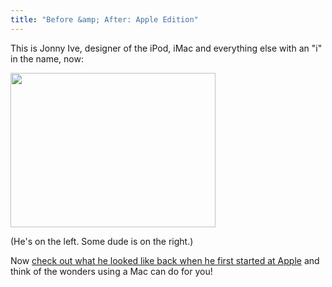 ```yaml
---
title: "Before &amp; After: Apple Edition"
---
```

<p>This is Jonny Ive, designer of the iPod, iMac and everything else with an "i" in the name, now:</p>
<p><img src="https://chrisenns.com/wp-content/uploads/2010/04/jonny-ive-with-jobs1.jpeg" alt="" title="jonny-ive-with-jobs" width="328" height="247" class="aligncenter size-full wp-image-2175" /></p>
<p>(He's on the left.  Some dude is on the right.)</p>
<p>Now <a href="http://www.edibleapple.com/back-when-jonathan-ive-had-hair-and-a-mustache/">check out what he looked like back when he first started at Apple</a> and think of the wonders using a Mac can do for you!</p>
